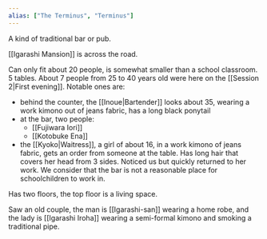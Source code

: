 ```yaml
---
alias: ["The Terminus", "Terminus"]
---
```


A kind of traditional bar or pub.

[[Igarashi Mansion]] is across the road.

Can only fit about 20 people, is somewhat smaller than a school classroom. 5 tables.
About 7 people from 25 to 40 years old were here on the [[Session 2|First evening]]. Notable ones are:
- behind the counter, the [[Inoue|Bartender]] looks about 35, wearing a work kimono out of jeans fabric, has a long black ponytail
- at the bar, two people:
	- [[Fujiwara Iori]] 
	- [[Kotobuke Ena]]
- the [[Kyoko|Waitress]], a girl of about 16, in a work kimono of jeans fabric, gets an order from someone at the table. Has long hair that covers her head from 3 sides. Noticed us but quickly returned to her work. We consider that the bar is not a reasonable place for schoolchildren to work in.

Has two floors, the top floor is a living space.

Saw an old couple, the man is [[Igarashi-san]] wearing a home robe, and the lady is [[Igarashi Iroha]] wearing a semi-formal kimono and smoking a traditional pipe.


